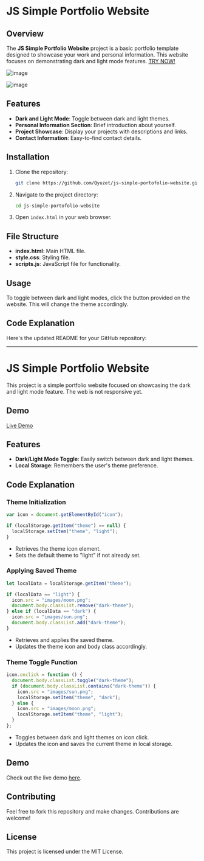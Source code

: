 # JS Simple Portfolio Website

## Overview

The **JS Simple Portfolio Website** project is a basic portfolio template designed to showcase your work and personal information. This website focuses on demonstrating dark and light mode features.
[TRY NOW!](https://qyuzet.github.io/js-simple-portofolio-website/)


![image](https://github.com/Qyuzet/js-simple-portofolio-website/assets/93258081/84264203-e591-4479-a550-1405cd3e19f8)

![image](https://github.com/Qyuzet/js-simple-portofolio-website/assets/93258081/df42b577-999c-433f-b947-436ae42bde3b)


## Features

- **Dark and Light Mode**: Toggle between dark and light themes.
- **Personal Information Section**: Brief introduction about yourself.
- **Project Showcase**: Display your projects with descriptions and links.
- **Contact Information**: Easy-to-find contact details.

## Installation

1. Clone the repository:
    ```bash
    git clone https://github.com/Qyuzet/js-simple-portofolio-website.git
    ```
2. Navigate to the project directory:
    ```bash
    cd js-simple-portofolio-website
    ```
3. Open `index.html` in your web browser.

## File Structure

- **index.html**: Main HTML file.
- **style.css**: Styling file.
- **scripts.js**: JavaScript file for functionality.

## Usage

To toggle between dark and light modes, click the button provided on the website. This will change the theme accordingly. 

## Code Explanation

Here's the updated README for your GitHub repository:

---

# JS Simple Portfolio Website

This project is a simple portfolio website focused on showcasing the dark and light mode feature. The web is not responsive yet.

## Demo

[Live Demo](https://your-demo-link.com)

## Features

- **Dark/Light Mode Toggle**: Easily switch between dark and light themes.
- **Local Storage**: Remembers the user's theme preference.

## Code Explanation

### Theme Initialization

```javascript
var icon = document.getElementById("icon");

if (localStorage.getItem("theme") == null) {
  localStorage.setItem("theme", "light");
}
```
- Retrieves the theme icon element.
- Sets the default theme to "light" if not already set.

### Applying Saved Theme

```javascript
let localData = localStorage.getItem("theme");

if (localData == "light") {
  icon.src = "images/moon.png";
  document.body.classList.remove("dark-theme");
} else if (localData == "dark") {
  icon.src = "images/sun.png";
  document.body.classList.add("dark-theme");
}
```
- Retrieves and applies the saved theme.
- Updates the theme icon and body class accordingly.

### Theme Toggle Function

```javascript
icon.onclick = function () {
  document.body.classList.toggle("dark-theme");
  if (document.body.classList.contains("dark-theme")) {
    icon.src = "images/sun.png";
    localStorage.setItem("theme", "dark");
  } else {
    icon.src = "images/moon.png";
    localStorage.setItem("theme", "light");
  }
};
```
- Toggles between dark and light themes on icon click.
- Updates the icon and saves the current theme in local storage.


## Demo

Check out the live demo [here](https://qyuzet.github.io/js-simple-portofolio-website/).

## Contributing

Feel free to fork this repository and make changes. Contributions are welcome!

## License

This project is licensed under the MIT License.
